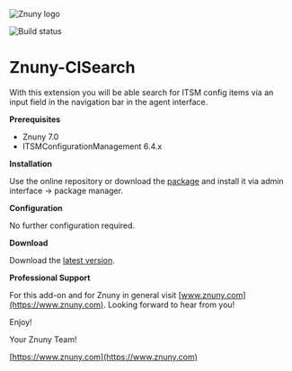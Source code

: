 ![Znuny logo](https://www.znuny.com/assets/images/logo_small.png)


![Build status](https://badge.proxy.znuny.com/Znuny4OTRS-CISearch/rel-7_0)

Znuny-CISearch
==============
With this extension you will be able search for ITSM config items via an input field in the navigation bar in the agent interface.

**Prerequisites**

- Znuny 7.0
- ITSMConfigurationManagement 6.4.x

**Installation**

Use the online repository or download the [package](https://addons.znuny.com/api/addon_repos/public/2385/latest) and install it via admin interface -> package manager.

**Configuration**

No further configuration required.

**Download**

Download the [latest version](https://addons.znuny.com/api/addon_repos/public/2385/latest).

**Professional Support**

For this add-on and for Znuny in general visit [www.znuny.com](https://www.znuny.com). Looking forward to hear from you!

Enjoy!

Your Znuny Team!

[https://www.znuny.com](https://www.znuny.com)
